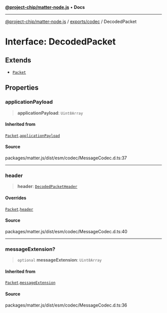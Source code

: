 [**@project-chip/matter-node.js**](../../../README.md) • **Docs**

***

[@project-chip/matter-node.js](../../../modules.md) / [exports/codec](../README.md) / DecodedPacket

# Interface: DecodedPacket

## Extends

- [`Packet`](Packet.md)

## Properties

### applicationPayload

> **applicationPayload**: `Uint8Array`

#### Inherited from

[`Packet`](Packet.md).[`applicationPayload`](Packet.md#applicationpayload)

#### Source

packages/matter.js/dist/esm/codec/MessageCodec.d.ts:37

***

### header

> **header**: [`DecodedPacketHeader`](DecodedPacketHeader.md)

#### Overrides

[`Packet`](Packet.md).[`header`](Packet.md#header)

#### Source

packages/matter.js/dist/esm/codec/MessageCodec.d.ts:40

***

### messageExtension?

> `optional` **messageExtension**: `Uint8Array`

#### Inherited from

[`Packet`](Packet.md).[`messageExtension`](Packet.md#messageextension)

#### Source

packages/matter.js/dist/esm/codec/MessageCodec.d.ts:36
